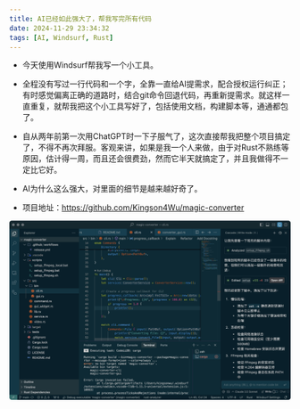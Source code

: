 ```yaml
---
title: AI已经如此强大了，帮我写完所有代码
date: 2024-11-29 23:34:32
tags: [AI, Windsurf, Rust]
---
```


+ 今天使用Windsurf帮我写一个小工具。
+ 全程没有写过一行代码和一个字，全靠一直给AI提需求，配合授权运行纠正；有时感觉偏离正确的道路时，结合git命令回退代码，再重新提需求。就这样一直重复，就帮我把这个小工具写好了，包括使用文档，构建脚本等，通通都包了。
+ 自从两年前第一次用ChatGPT时一下子服气了，这次直接帮我把整个项目搞定了，不得不再次拜服。客观来讲，如果是我一个人来做，由于对Rust不熟练等原因，估计得一周，而且还会很费劲，然而它半天就搞定了，并且我做得不一定比它好。
+ AI为什么这么强大，对里面的细节是越来越好奇了。

+ 项目地址：https://github.com/Kingson4Wu/magic-converter

![](20241129-AI已经如此强大了，帮我写完所有代码/Windsurf.jpeg)